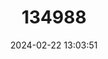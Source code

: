---
title: "134988"
category: "Sudanonautes kagoroensis"
draft: false
date: 2024-02-22 13:03:51
languages:
  English: ["Kagoro Stream Crab"]
---